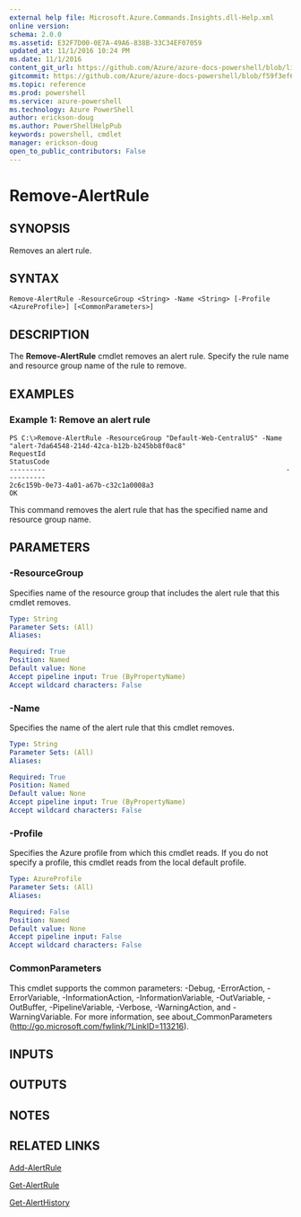```yaml
---
external help file: Microsoft.Azure.Commands.Insights.dll-Help.xml
online version: 
schema: 2.0.0
ms.assetid: E32F7D00-0E7A-49A6-838B-33C34EF07059
updated_at: 11/1/2016 10:24 PM
ms.date: 11/1/2016
content_git_url: https://github.com/Azure/azure-docs-powershell/blob/live/azureps-cmdlets-docs/ResourceManager/AzureRM.Insights/v0.9.8/Remove-AlertRule.md
gitcommit: https://github.com/Azure/azure-docs-powershell/blob/f59f3ef60bc592383812213e69fd77ba950759ed/azureps-cmdlets-docs/ResourceManager/AzureRM.Insights/v0.9.8/Remove-AlertRule.md
ms.topic: reference
ms.prod: powershell
ms.service: azure-powershell
ms.technology: Azure PowerShell
author: erickson-doug
ms.author: PowerShellHelpPub
keywords: powershell, cmdlet
manager: erickson-doug
open_to_public_contributors: False
---
```


# Remove-AlertRule

## SYNOPSIS
Removes an alert rule.

## SYNTAX

```
Remove-AlertRule -ResourceGroup <String> -Name <String> [-Profile <AzureProfile>] [<CommonParameters>]
```

## DESCRIPTION
The **Remove-AlertRule** cmdlet removes an alert rule.
Specify the rule name and resource group name of the rule to remove.

## EXAMPLES

### Example 1: Remove an alert rule
```
PS C:\>Remove-AlertRule -ResourceGroup "Default-Web-CentralUS" -Name "alert-7da64548-214d-42ca-b12b-b245bb8f0ac8"
RequestId                                                            StatusCode
---------                                                            ----------
2c6c159b-0e73-4a01-a67b-c32c1a0008a3                                         OK
```

This command removes the alert rule that has the specified name and resource group name.

## PARAMETERS

### -ResourceGroup
Specifies name of the resource group that includes the alert rule that this cmdlet removes.

```yaml
Type: String
Parameter Sets: (All)
Aliases: 

Required: True
Position: Named
Default value: None
Accept pipeline input: True (ByPropertyName)
Accept wildcard characters: False
```

### -Name
Specifies the name of the alert rule that this cmdlet removes.

```yaml
Type: String
Parameter Sets: (All)
Aliases: 

Required: True
Position: Named
Default value: None
Accept pipeline input: True (ByPropertyName)
Accept wildcard characters: False
```

### -Profile
Specifies the Azure profile from which this cmdlet reads.
If you do not specify a profile, this cmdlet reads from the local default profile.

```yaml
Type: AzureProfile
Parameter Sets: (All)
Aliases: 

Required: False
Position: Named
Default value: None
Accept pipeline input: False
Accept wildcard characters: False
```

### CommonParameters
This cmdlet supports the common parameters: -Debug, -ErrorAction, -ErrorVariable, -InformationAction, -InformationVariable, -OutVariable, -OutBuffer, -PipelineVariable, -Verbose, -WarningAction, and -WarningVariable. For more information, see about_CommonParameters (http://go.microsoft.com/fwlink/?LinkID=113216).

## INPUTS

## OUTPUTS

## NOTES

## RELATED LINKS

[Add-AlertRule](xref:ResourceManager/AzureRM.Insights/v0.9.8/Add-AlertRule.md)

[Get-AlertRule](xref:ResourceManager/AzureRM.Insights/v0.9.8/Get-AlertRule.md)

[Get-AlertHistory](xref:ResourceManager/AzureRM.Insights/v0.9.8/Get-AlertHistory.md)


